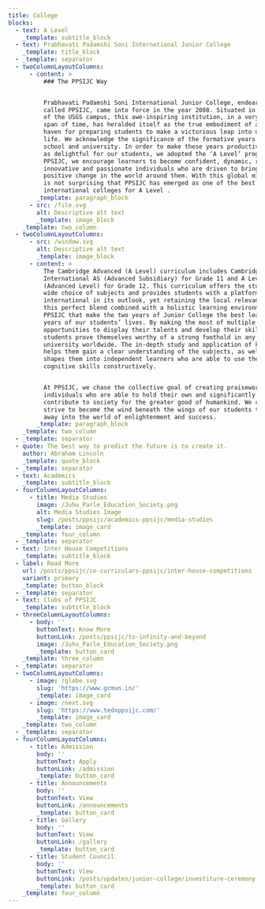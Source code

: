 ```yaml
---
title: College
blocks:
  - text: A Level
    _template: subtitle_block
  - text: Prabhavati Padamshi Soni International Junior College
    _template: title_block
  - _template: separator
  - twoColumnLayoutColumns:
      - content: >
          ### The PPSIJC Way


          Prabhavati Padamshi Soni International Junior College, endearingly
          called PPSIJC, came into force in the year 2008. Situated in the heart
          of the USGS campus, this awe-inspiring institution, in a very short
          span of time, has heralded itself as the true embodiment of an ideal
          haven for preparing students to make a victorious leap into university
          life. We acknowledge the significance of the formative years between
          school and university. In order to make these years productive as well
          as delightful for our students, we adopted the ‘A Level’ programme. At
          PPSIJC, we encourage learners to become confident, dynamic, resilient,
          innovative and passionate individuals who are driven to bring about a
          positive change in the world around them. With this global mindset, it
          is not surprising that PPSIJC has emerged as one of the best
          international colleges for A Level .
        _template: paragraph_block
      - src: /file.svg
        alt: Descriptive alt text
        _template: image_block
    _template: two_column
  - twoColumnLayoutColumns:
      - src: /window.svg
        alt: Descriptive alt text
        _template: image_block
      - content: >
          The Cambridge Advanced (A Level) curriculum includes Cambridge
          International AS (Advanced Subsidiary) for Grade 11 and A Level
          (Advanced Level) for Grade 12. This curriculum offers the students a
          wide choice of subjects and provides students with a platform that is
          international in its outlook, yet retaining the local relevance. It is
          this perfect blend combined with a holistic learning environment at
          PPSIJC that make the two years of Junior College the best learning
          years of our students’ lives. By making the most of multiple
          opportunities to display their talents and develop their skills, our
          students prove themselves worthy of a strong foothold in any leading
          university worldwide. The in-depth study and application of knowledge
          helps them gain a clear understanding of the subjects, as well as
          shapes them into independent learners who are able to use their
          cognitive skills constructively.


          At PPSIJC, we chase the collective goal of creating praiseworthy
          individuals who are able to hold their own and significantly
          contribute to society for the greater good of humankind. We constantly
          strive to become the wind beneath the wings of our students to fly
          away into the world of enlightenment and success.
        _template: paragraph_block
    _template: two_column
  - _template: separator
  - quote: The best way to predict the future is to create it.
    author: Abraham Lincoln
    _template: quote_block
  - _template: separator
  - text: Academics
    _template: subtitle_block
  - fourColumnLayoutColumns:
      - title: Media Studies
        image: /Juhu_Parle_Education_Society.png
        alt: Media Studies Image
        slug: /posts/ppsijc/academics-ppsijc/media-studies
        _template: image_card
    _template: four_column
  - _template: separator
  - text: Inter House Competitions
    _template: subtitle_block
  - label: Read More
    url: /posts/ppsijc/co-curriculars-ppsijc/inter-house-competitions
    variant: primary
    _template: button_block
  - _template: separator
  - text: Clubs of PPSIJC
    _template: subtitle_block
  - threeColumnLayoutColumns:
      - body: ''
        buttonText: Know More
        buttonLink: /posts/ppsijc/to-infinity-and-beyond
        image: /Juhu_Parle_Education_Society.png
        _template: button_card
    _template: three_column
  - _template: separator
  - twoColumnLayoutColumns:
      - image: /globe.svg
        slug: 'https://www.gcmun.in/'
        _template: image_card
      - image: /next.svg
        slug: 'https://www.tedxppsijc.com/'
        _template: image_card
    _template: two_column
  - _template: separator
  - fourColumnLayoutColumns:
      - title: Admission
        body: ''
        buttonText: Apply
        buttonLink: /admission
        _template: button_card
      - title: Announcements
        body: ''
        buttonText: View
        buttonLink: /announcements
        _template: button_card
      - title: Gallery
        body: ''
        buttonText: View
        buttonLink: /gallery
        _template: button_card
      - title: Student Council
        body: ''
        buttonText: View
        buttonLink: /posts/updates/junior-college/investiture-ceremony-2022-23
        _template: button_card
    _template: four_column
---
```


